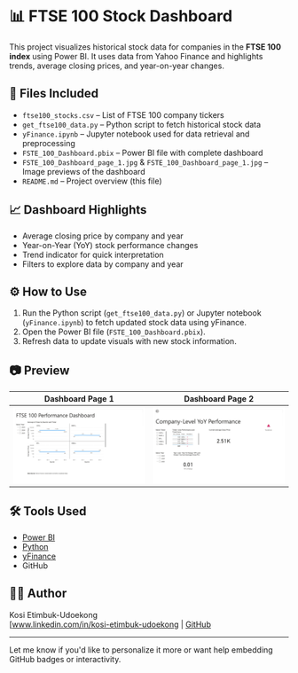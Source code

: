 # 📊 FTSE 100 Stock Dashboard

This project visualizes historical stock data for companies in the **FTSE 100 index** using Power BI. It uses data from Yahoo Finance and highlights trends, average closing prices, and year-on-year changes.

## 📁 Files Included

- `ftse100_stocks.csv` – List of FTSE 100 company tickers
- `get_ftse100_data.py` – Python script to fetch historical stock data
- `yFinance.ipynb` – Jupyter notebook used for data retrieval and preprocessing
- `FSTE_100_Dashboard.pbix` – Power BI file with complete dashboard
- `FSTE_100_Dashboard_page_1.jpg` & `FSTE_100_Dashboard_page_1.jpg` – Image previews of the dashboard
- `README.md` – Project overview (this file)

## 📈 Dashboard Highlights

- Average closing price by company and year
- Year-on-Year (YoY) stock performance changes
- Trend indicator for quick interpretation
- Filters to explore data by company and year

## ⚙️ How to Use

1. Run the Python script (`get_ftse100_data.py`) or Jupyter notebook (`yFinance.ipynb`) to fetch updated stock data using yFinance.
2. Open the Power BI file (`FSTE_100_Dashboard.pbix`).
3. Refresh data to update visuals with new stock information.

## 📷 Preview

| Dashboard Page 1 | Dashboard Page 2 |
|------------------|------------------|
| ![Page 1](FSTE_100_Dashboard_page_1.jpg) | ![Page 2](FSTE_100_Dashboard_page_2.jpg) |

## 🛠 Tools Used

- [Power BI](https://powerbi.microsoft.com/)
- [Python](https://www.python.org/)
- [yFinance](https://pypi.org/project/yfinance/)
- GitHub

## 🙋‍♀️ Author

Kosi Etimbuk-Udoekong  
[www.linkedin.com/in/kosi-etimbuk-udoekong | [GitHub](https://github.com/)

---

Let me know if you'd like to personalize it more or want help embedding GitHub badges or interactivity.
